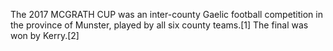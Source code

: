 The 2017 MCGRATH CUP was an inter-county Gaelic football competition in the province of Munster, played by all six county teams.[1] The final was won by Kerry.[2]
